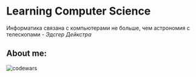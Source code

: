 # Learning Computer Science

Информатика связана с компьютерами не больше, чем астрономия с телескопами - _Эдсгер Дейкстра_

## About me:

![codewars](https://www.codewars.com/users/NikolaySimakov/badges/large)
